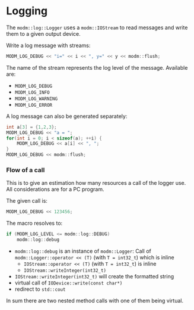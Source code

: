 # Logging

The `modm::log::Logger` uses a `modm::IOStream` to read messages and write them
to a given output device.

Write a log message with streams:

```cpp
MODM_LOG_DEBUG << "i=" << i << ", y=" << y << modm::flush;
```

The name of the stream represents the log level of the message. Available are:

- `MODM_LOG_DEBUG`
- `MODM_LOG_INFO`
- `MODM_LOG_WARNING`
- `MODM_LOG_ERROR`

A log message can also be generated separately:

```cpp
int a[3] = {1,2,3};
MODM_LOG_DEBUG << "a = ";
for(int i = 0; i < sizeof(a); ++i) {
	MODM_LOG_DEBUG << a[i] << ", ";
}
MODM_LOG_DEBUG << modm::flush;
```

### Flow of a call

This is to give an estimation how many resources a call of the logger use.
All considerations are for a PC program.

The given call is:

```cpp
MODM_LOG_DEBUG << 123456;
```

The macro resolves to:

```cpp
if (MODM_LOG_LEVEL <= modm::log::DEBUG)
    modm::log::debug
```

- `modm::log::debug` is an instance of `modm::Logger`:
   Call of `modm::Logger::operator << (T)` (with `T = int32_t`) which is inline
   - `IOStream::operator << (T)` (with `T = int32_t`) is inline
   - `IOStream::writeInteger(int32_t)`
- `IOStream::writeInteger(int32_t)` will create the formatted string
- virtual call of `IODevice::write(const char*)`
- redirect to `std::cout`

In sum there are two nested method calls with one of them being virtual.
